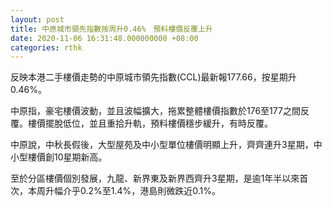 ```yaml
---
layout: post
title: 中原城市領先指數按周升0.46%　預料樓價反覆上升
date: 2020-11-06 16:31:48.000000000 +08:00
categories: rthk
---
```


反映本港二手樓價走勢的中原城市領先指數(CCL)最新報177.66，按星期升0.46%。

中原指，豪宅樓價波動，並且波幅擴大，拖累整體樓價指數於176至177之間反覆。樓價擺脫低位，並且重拾升軌，預料樓價穩步緩升，有時反覆。

中原說，中秋長假後，大型屋苑及中小型單位樓價明顯上升，齊齊連升3星期，中小型樓價創10星期新高。

至於分區樓價個別發展，九龍、新界東及新界西齊升3星期，是逾1年半以來首次，本周升幅介乎0.2%至1.4%，港島則微跌近0.1%。
